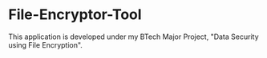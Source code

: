 # File-Encryptor-Tool
This application is developed under my BTech Major Project, "Data Security using File Encryption".
